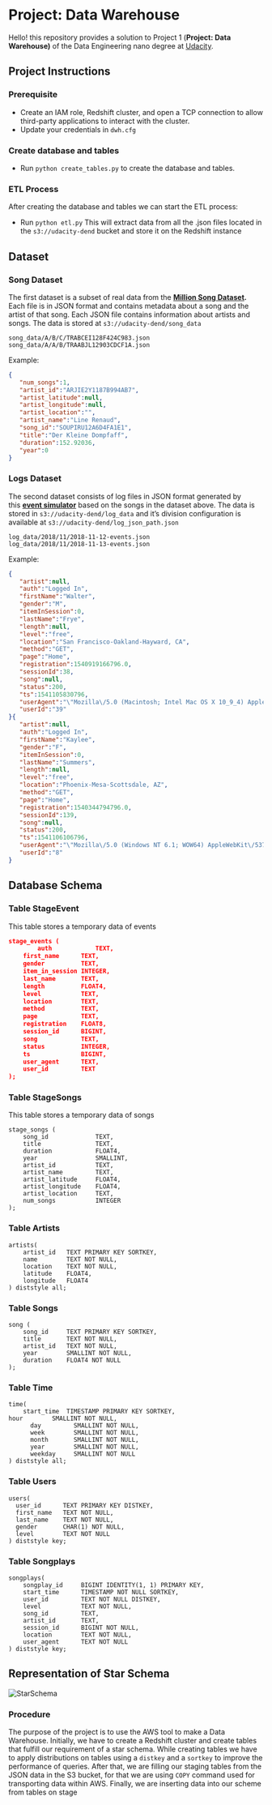 # Project: Data Warehouse

Hello! this repository provides a solution to Project 1 (**Project: Data Warehouse)** of the Data Engineering nano degree at [Udacity](https://www.udacity.com/course/data-engineer-nanodegree--nd027).

## **Project Instructions**

### P**rerequisite**

- Create an IAM role, Redshift cluster, and open a TCP connection to allow third-party applications to interact with the cluster.
- Update your credentials in `dwh.cfg`

### **Create database and tables**

- Run `python create_tables.py` to create the database and tables.

### **ETL Process**

After creating the database and tables we can start the ETL process:

- Run `python etl.py` This will extract data from all the .json files located in the `s3://udacity-dend` bucket and store it on the Redshift instance

## Dataset

### ****Song Dataset****

The first dataset is a subset of real data from the **[Million Song Dataset](http://millionsongdataset.com/).** Each file is in JSON format and contains metadata about a song and the artist of that song. Each JSON file contains information about artists and songs. The data is stored at `s3://udacity-dend/song_data`

```
song_data/A/B/C/TRABCEI128F424C983.json
song_data/A/A/B/TRAABJL12903CDCF1A.json
```

Example:

```json
{
   "num_songs":1,
   "artist_id":"ARJIE2Y1187B994AB7",
   "artist_latitude":null,
   "artist_longitude":null,
   "artist_location":"",
   "artist_name":"Line Renaud",
   "song_id":"SOUPIRU12A6D4FA1E1",
   "title":"Der Kleine Dompfaff",
   "duration":152.92036,
   "year":0
}
```

### Logs ****Dataset****

The second dataset consists of log files in JSON format generated by this **[event simulator](https://github.com/Interana/eventsim)**
based on the songs in the dataset above. The data is stored in `s3://udacity-dend/log_data` and it’s division configuration is available at `s3://udacity-dend/log_json_path.json`

```
log_data/2018/11/2018-11-12-events.json
log_data/2018/11/2018-11-13-events.json
```

Example:

```json
{
   "artist":null,
   "auth":"Logged In",
   "firstName":"Walter",
   "gender":"M",
   "itemInSession":0,
   "lastName":"Frye",
   "length":null,
   "level":"free",
   "location":"San Francisco-Oakland-Hayward, CA",
   "method":"GET",
   "page":"Home",
   "registration":1540919166796.0,
   "sessionId":38,
   "song":null,
   "status":200,
   "ts":1541105830796,
   "userAgent":"\"Mozilla\/5.0 (Macintosh; Intel Mac OS X 10_9_4) AppleWebKit\/537.36 (KHTML, like Gecko) Chrome\/36.0.1985.143 Safari\/537.36\"",
   "userId":"39"
}{
   "artist":null,
   "auth":"Logged In",
   "firstName":"Kaylee",
   "gender":"F",
   "itemInSession":0,
   "lastName":"Summers",
   "length":null,
   "level":"free",
   "location":"Phoenix-Mesa-Scottsdale, AZ",
   "method":"GET",
   "page":"Home",
   "registration":1540344794796.0,
   "sessionId":139,
   "song":null,
   "status":200,
   "ts":1541106106796,
   "userAgent":"\"Mozilla\/5.0 (Windows NT 6.1; WOW64) AppleWebKit\/537.36 (KHTML, like Gecko) Chrome\/35.0.1916.153 Safari\/537.36\"",
   "userId":"8"
}
```

## Database **Schema**

### Table StageEvent

This table stores a temporary data of events

```json
stage_events (
		auth            TEXT,
    first_name      TEXT,
    gender          TEXT,
    item_in_session INTEGER,
    last_name       TEXT,
    length          FLOAT4,
    level           TEXT,
    location        TEXT,
    method          TEXT,
    page            TEXT,
    registration    FLOAT8,
    session_id      BIGINT,
    song            TEXT,
    status          INTEGER,
    ts              BIGINT,
    user_agent      TEXT,
    user_id         TEXT
);
```

### Table StageSongs

This table stores a temporary data of songs

```
stage_songs (
    song_id             TEXT,
    title               TEXT,
    duration            FLOAT4,
    year                SMALLINT,
    artist_id           TEXT,
    artist_name         TEXT,
    artist_latitude     FLOAT4,
    artist_longitude    FLOAT4,
    artist_location     TEXT,
    num_songs           INTEGER
);
```

### **Table Artists**

```
artists(
    artist_id   TEXT PRIMARY KEY SORTKEY,
    name        TEXT NOT NULL,
    location    TEXT NOT NULL,
    latitude    FLOAT4,
    longitude   FLOAT4
) diststyle all;
```

### **Table Songs**

```
song (
    song_id     TEXT PRIMARY KEY SORTKEY,
    title       TEXT NOT NULL,
    artist_id   TEXT NOT NULL,
    year        SMALLINT NOT NULL,
    duration    FLOAT4 NOT NULL
);
```

### **Table Time**

```
time(
    start_time  TIMESTAMP PRIMARY KEY SORTKEY,
hour        SMALLINT NOT NULL,
	  day         SMALLINT NOT NULL,
	  week        SMALLINT NOT NULL,
	  month       SMALLINT NOT NULL,
	  year        SMALLINT NOT NULL,
	  weekday     SMALLINT NOT NULL
) diststyle all;
```

### **Table Users**

```
users(
  user_id      TEXT PRIMARY KEY DISTKEY,
  first_name   TEXT NOT NULL,
  last_name    TEXT NOT NULL,
  gender       CHAR(1) NOT NULL,
  level        TEXT NOT NULL
) diststyle key;
```

### **Table Songplays**

```
songplays(
    songplay_id     BIGINT IDENTITY(1, 1) PRIMARY KEY,
    start_time      TIMESTAMP NOT NULL SORTKEY,
    user_id         TEXT NOT NULL DISTKEY,
    level           TEXT NOT NULL,
    song_id         TEXT,
    artist_id       TEXT,
    session_id      BIGINT NOT NULL,
    location        TEXT NOT NULL,
    user_agent      TEXT NOT NULL
) diststyle key;
```

## **Representation of Star Schema**

![StarSchema](static/star_schema.png)

### Procedure

The purpose of the project is to use the AWS tool to make a Data Warehouse. Initially, we have to create a Redshift cluster and create tables that fulfill our requirement of a star schema. While creating tables we have to apply distributions on tables using a `distkey` and a `sortkey` to improve the performance of queries. After that, we are filling our staging tables from the JSON data in the S3 bucket, for that we are using `COPY` command used for transporting data within AWS. Finally, we are inserting data into our scheme from tables on stage